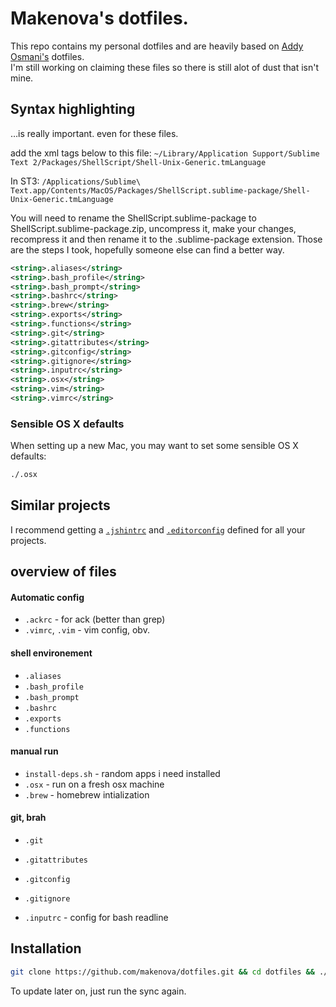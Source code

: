 # Makenova's dotfiles.

This repo contains my personal dotfiles and are heavily based on [Addy Osmani's](https://github.com/addyosmani/dotfiles/) dotfiles.  
I'm still working on claiming these files so there is still alot of dust that isn't mine.

## Syntax highlighting

…is really important. even for these files.

add the xml tags below to this file: `~/Library/Application Support/Sublime Text 2/Packages/ShellScript/Shell-Unix-Generic.tmLanguage`

In ST3: `/Applications/Sublime\ Text.app/Contents/MacOS/Packages/ShellScript.sublime-package/Shell-Unix-Generic.tmLanguage`

You will need to rename the ShellScript.sublime-package to ShellScript.sublime-package.zip, uncompress it, make your changes, recompress it and then rename it to the .sublime-package extension. Those are the steps I took, hopefully someone else can find a better way.

```xml
<string>.aliases</string>
<string>.bash_profile</string>
<string>.bash_prompt</string>
<string>.bashrc</string>
<string>.brew</string>
<string>.exports</string>
<string>.functions</string>
<string>.git</string>
<string>.gitattributes</string>
<string>.gitconfig</string>
<string>.gitignore</string>
<string>.inputrc</string>
<string>.osx</string>
<string>.vim</string>
<string>.vimrc</string>
```



### Sensible OS X defaults

When setting up a new Mac, you may want to set some sensible OS X defaults:

```bash
./.osx
```

## Similar projects

I recommend getting a [`.jshintrc`](https://github.com/jshint/node-jshint/blob/master/.jshintrc) and [`.editorconfig`](http://editorconfig.org/) defined for all your projects.





## overview of files

####  Automatic config
* `.ackrc` - for ack (better than grep)
* `.vimrc`, `.vim` - vim config, obv.

#### shell environement
* `.aliases`
* `.bash_profile`
* `.bash_prompt`
* `.bashrc`
* `.exports`
* `.functions`

#### manual run
* `install-deps.sh` - random apps i need installed
* `.osx` - run on a fresh osx machine
* `.brew` - homebrew intialization

#### git, brah
* `.git`
* `.gitattributes`
* `.gitconfig`
* `.gitignore`

* `.inputrc` - config for bash readline


## Installation

```bash
git clone https://github.com/makenova/dotfiles.git && cd dotfiles && ./sync.sh
```

To update later on, just run the sync again.
